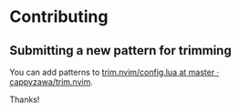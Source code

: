 # Contributing

## Submitting a new pattern for trimming

You can add patterns to [trim\.nvim/config\.lua at master · cappyzawa/trim\.nvim](https://github.com/cappyzawa/trim.nvim/blob/master/lua/trim/config.lua).

Thanks!
